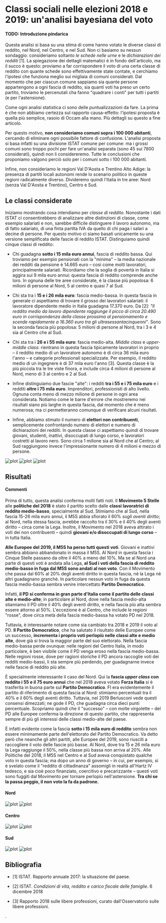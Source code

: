 # Classi sociali nelle elezioni 2018 e 2019: un'analisi bayesiana del voto

#### TODO: Introduzione pindarica

Questa analisi si basa su una stima di come hanno votato le diverse classi di reddito, nel Nord, nel Centro, e nel Sud. Non ci basiamo su nessun sondaggio: consideriamo soltanto *le schede nelle urne* e le *dichiarazioni dei redditi* [1]. La spiegazione dei dettagli matematici è in fondo dell'articolo, ma il succo è questo: proviamo a far corrispondere il voto di una certa classe di reddito con quante schede sono effettivamente state contate, e cerchiamo l'ipotesi che funziona meglio sui migliaia di comuni considerati. Dal momento che per ciascun comune sappiamo sia quante persone appartengono a ogni fascia di reddito, sia quanti voti ha preso un certo partito, troviamo le percenutali cha fanno "quadrare i conti" per tutti i partiti (e per l'astensione).

Come ogni analisi statistica ci sono delle puntualizzazioni da fare. La prima è che non abbiamo certezza sul rapporto causa-effetto: l'ipotesi proposta è quella più semplice, rasoio di Occam alla mano. Più dettagli su questo a fine articolo.

Per questo motivo, **non consideriamo comuni sopra i 100 000 abitanti**, cercando di eliminare ogni possibile fattore di confusione. L'analisi proposta si basa infatti su una divisione ISTAT comune per comune: ma i grossi comuni sono troppo pochi per fare un'analisi separata (sono 45 sui 7800 considerati), quindi non li considereremo. Tutte le conclusioni che proponiamo valgono perciò solo per i comuni sotto i 100 000 abitanti.

Infine, non consideriamo le regioni Val D'Aosta e Trentino Alto Adige: la presenza di partiti locali autonomi rende lo scenario politico in queste regioni radicalmente diverso. Divideremo quindi l'Italia in tre aree: Nord (senza Val D'Aosta e Trentino), Centro e Sud.

## Le classi considerate

Iniziamo mostrando cosa intendiamo per *classe di reddito*. Nonostante i dati ISTAT ci consentirebbero di analizzare altre distinzioni di classe, come esempio salariati e non, sarebbe difficile distinguere il lavoro autonomo, ma di fatto salariato, di una finta partita IVA da quello di chi paga i salari a decine di persone. Per questo motivo ci siamo basati unicamente su una versione semplificata delle fascie di reddito ISTAT. Distinguiamo quindi cinque classi di reddito:

- Chi guadagna **sotto i 15 mila euro annui**, fascia di reddito bassa. Qui troviamo per esempio pensionati con la "minima" – la media nazionale dei redditi da pensione è 14.665 euro – così come molti lavoratori, principalmente salariati. Ricordiamo che la soglia di povertà in Italia si aggira sui 9 mila euro annui: questa fascia di reddito comprende anche loro. In ognuna delle tre aree considerate, è la classe più popolosa: 6 milioni di persone al Nord, 5 al centro e quasi 7 al Sud.

- Chi sta tra i **15 e i 26 mila euro**: fascia medio-bassa. In questa fascia in generale ci aspettiamo di trovare il grosso dei lavoratori salariati: il lavoratore dipendente medio in Italia guadagna 17.370 euro. Da [2]: *"Il  reddito  medio  da  lavoro  dipendente  raggiunge  il  picco  di  circa  20.490  euro  in  corrispondenza  della  classe prossima  al  pensionamento e scende  rapidamente  a  16.360  euro  tra  gli  ultrasessantacinquenni"*.  Sono la seconda fascia più popolosa: 5 milioni di persone al Nord, tra i 3 e 4 sia al Centro che al Sud.

- Chi sta tra i **26 e i 55 mila euro**: fascia medio-alta. *Middle class* e *upper-middle class*: rientrano in questa fascia tipicamente lavoratori in proprio – il reddito medio di un lavoratore autonomo è di circa 36 mila euro l'anno – e categorie professionali specializzate. Per esempio, il reddito medio di un ingegnere è di 37 mila euro l'anno [3]. Questa classe è la più piccola tra le tre viste finora, e include circa 4 milioni di persone al Nord, meno di 3 al centro e 2 al Sud.

- Infine distinguiamo due fascie "alte": i redditi **tra i 55 e i 75 mila euro** e i redditi **oltre i 75 mila euro**. Imprenditori, professionisti di alto livello. Ognuna conta meno di mezzo milione di persone in ogni area considerata. Notiamo come le barre d'errore che mostreremo nei risultati siano più larghe in questa fascia, dal momento che è meno numerosa; ma ci permetteranno comunque di verificare alcuni risultati.

- Infine, abbiamo stimato il numero di **elettori non contribuenti**, semplicemente confrontando numero di elettori e numero di dichiarazioni dei redditi. In questa classe ci aspettiamo quindi di trovare giovani, studenti, inattivi, disoccupati di lungo corso, e lavoratori costretti al lavoro nero. Sono circa 1 milione sia al Nord che al Centro; al Sud raggiungono invece l'impressionante numero di 4 milioni e mezzo di persone.

![plot](plots/png/dist-redditi-Nord.png)
![plot](plots/png/dist-redditi-Centro.png)
![plot](plots/png/dist-redditi-Sud.png)


## Risultati

#### Commenti

Prima di tutto, questa analisi conferma molti fatti noti. Il **Movimento 5 Stelle** alle **politiche del 2018** è stato il partito scelto dalle **classi lavoratrici di reddito medio-basso**, specialmente al Sud. Stimiamo che al Sud, nella fascia 15-26 mila euro annui, il M5S abbia sfiorato il 60% *sugli aventi diritto*; al Nord, nella stessa fascia, avrebbe raccolto tra il 30% e il 40% degli aventi diritto – circa come la Lega. Inoltre, il Movimento nel 2018 aveva attirato i voti dei non contribuenti – quindi **giovani e/o disoccupati di lungo corso** – in tutta Italia.

**Alle Europee del 2019, il M5S ha perso tutti questi voti**. Giovani e inattivi sembra abbiano abbandonato in massa il M5S. Al Nord in questa fascia i Cinque Stelle passano da oltre il 40% a meno del 10%. Ma se al Nord una parte di questi voti è andata alla Lega, **al Sud i voti della fascia di reddito medio-basso in fuga dal M5S sono andati al non voto**. Con il Movimento che passa dal 60% al 20% degli aventi diritto in questa fascia, nè la Lega nè altri guadagnano granchè. In particolare nessun voto in fuga da questa fascia medio-bassa sembra venire intercettato **Partito Democratico**.

Infatti, **il PD si conferma in gran parte d'Italia come il partito delle classi alte e medio-alte**; in particolare al Nord, dove nella fascia medio-alta stiamiamo il PD oltre il 40% degli aventi diritto, e nella fascia più alta sembra essere attorno al 50%. L'eccezione è al Centro, che include le regioni "rosse", dove circa metà della fascia medio-bassa ha votato PD nel 2018.

Tuttavia, è interessante notare come sia cambiato tra 2018 e 2019 il voto al PD. **Il Partito Democratico**, che ha salutato il risultato delle Europee come un successo, **incrementa i proprio voti perlopiù nelle classi alte e medio alte**, dove già si trova la maggior parte del suo elettorato. Nella fascia medio-bassa perde ovunque: nelle regioni del Centro Italia, in modo particolare, è ben visibile come il PD venga eroso nella fascia medio-bassa. Nelle regioni rosse, dove per ragioni storiche il PD ancora raccoglie voti dei redditi medio-bassi, li sta sempre più perdendo, per guadagnarne invece nelle fascie di reddito più alte.

È specialmente interessante il caso del Nord. Qui la **fascia *upper class* con reddito i 55 e il 75 euro annui** che nel 2018 aveva votato **Forza Italia** si è trasferita in buona parte sul **Partito Democratico**. FI era evidentemente il partito di riferimento di questa fascia al Nord: stimiamo percentuali tra il 40% e il 60% degli aventi diritto. Tuttavia, nel 2019 Berlusconi vede questi consensi dimezzati; ne gode il PD, che guadagna circa dieci punti percentuale. Scopriamo quindi che il "successo" – con molte virgolette – del PD alle Europee conferma la direzione di questo partito, che rappresenta sempre di più gli interessi delle classi medio-alte del paese.

È infatti evidente come la fascia **sotto i 15 mila euro di reddito** sembra non essere minimamente parte dell'elettorato del Partito Democratico. Va detto però che neanche gli altri partiti, alle Europee del 2019, sono riusciti a raccogliere il voto delle fascie più basse. Al Nord, dove tra 15 e 26 mila euro la Lega raggiunge il 50%, nella classe più bassa non arriva al 20%. Alle Politiche del 2018, il M5S nel Centro e al Sud aveva conquistato qualche voto in questa fascia; ma dopo un anno di governo – in cui, per esempio, si è svelato come il "reddito di cittadinanza" assomigli in realtà all'Hartz IV tedesco, e sia cioè poco finanziato, coercitivo e precarizzante – questi voti sono fuggiti dal Movimento per tornare perlopiù nell'astensione. **Tra chi se la passa peggio, il non voto la fa da padrone.**



#### Nord

![plot](plots/png/risultati-Nord-2018-politiche.png)
![plot](plots/png/risultati-Nord-2019-europee.png)

#### Centro

![plot](plots/png/risultati-Centro-2018-politiche.png)
![plot](plots/png/risultati-Centro-2019-europee.png)

#### Sud

![plot](plots/png/risultati-Sud-2018-politiche.png)
![plot](plots/png/risultati-Sud-2019-europee.png)




## Bibliografia

- [1] ISTAT. Rapporto annuale 2017: la situazione del paese.

- [2] ISTAT. *Condizioni di vita, reddito e carico fiscale delle famiglie*. 6 dicembre 2018

- [3] Rapporto 2018 sulle libere professioni, curato dall'Osservatorio sulle libere professioni.











.